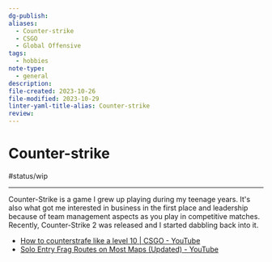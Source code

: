 ```yaml
---
dg-publish: 
aliases:
  - Counter-strike
  - CSGO
  - Global Offensive
tags:
  - hobbies
note-type:
  - general
description: 
file-created: 2023-10-26
file-modified: 2023-10-29
linter-yaml-title-alias: Counter-strike
review: 
---
```


# Counter-strike

#status/wip

---

Counter-Strike is a game I grew up playing during my teenage years. It's also what got me interested in business in the first place and leadership because of team management aspects as you play in competitive matches. Recently, Counter-Strike 2 was released and I started dabbling back into it.

- [How to counterstrafe like a level 10 | CSGO - YouTube](https://youtu.be/KNNaqp1ND38?si=kG4I9D57ohc0pniW)
- [Solo Entry Frag Routes on Most Maps (Updated) - YouTube](https://www.youtube.com/watch?v=W4TQvs1QjA8&t=796s&pp=ygUXZW50cnkgZnJhZyB1cGRhdGVkIGNzZ28%3D)
